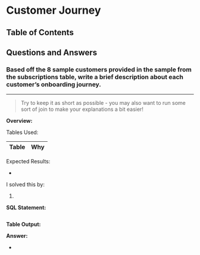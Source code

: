 # Customer Journey
## Table of Contents

[]()

## Questions and Answers
### Based off the 8 sample customers provided in the sample from the subscriptions table, write a brief description about each customer’s onboarding journey.
___________________________________________________________________________________________________________________________
> Try to keep it as short as possible - you may also want to run some sort of join to make your explanations a bit easier!

**Overview:**

Tables Used:

| Table | Why |
| ----- | --- |

Expected Results:

- 

I solved this by:

1. 

**SQL Statement:**
	
```sql	

```

**Table Output:**


**Answer:**

- 